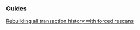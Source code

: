 ### Guides

[Rebuilding all transaction history with forced rescans](https://github.com/Barbazzo-Fernap/zorkwallet/tree/master/docs/force_rescans.md)
